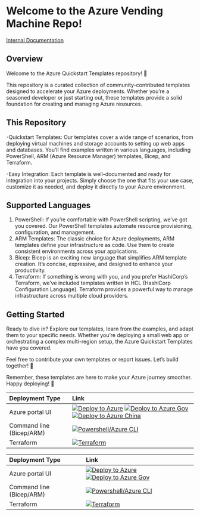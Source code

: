# Welcome to the Azure Vending Machine Repo!


[Internal Documentation](https://microage.huducloud.com)

## Overview

Welcome to the Azure Quickstart Templates repository! 🚀

This repository is a curated collection of community-contributed templates designed to accelerate your Azure deployments. Whether you’re a seasoned developer or just starting out, these templates provide a solid foundation for creating and managing Azure resources.

## This Repository

-Quickstart Templates: Our templates cover a wide range of scenarios, from deploying virtual machines and storage accounts to setting up web apps and databases. You’ll find examples written in various languages, including PowerShell, ARM (Azure Resource Manager) templates, Bicep, and Terraform.

-Easy Integration: Each template is well-documented and ready for integration into your projects. Simply choose the one that fits your use case, customize it as needed, and deploy it directly to your Azure environment.

## Supported Languages

1. PowerShell: If you’re comfortable with PowerShell scripting, we’ve got you covered. Our PowerShell templates automate resource provisioning, configuration, and management.
2. ARM Templates: The classic choice for Azure deployments, ARM templates define your infrastructure as code. Use them to create consistent environments across your applications.
3. Bicep: Bicep is an exciting new language that simplifies ARM template creation. It’s concise, expressive, and designed to enhance your productivity.
4. Terraform: If something is wrong with you, and you prefer HashiCorp’s Terraform, we’ve included templates written in HCL (HashiCorp Configuration Language). Terraform provides a powerful way to manage infrastructure across multiple cloud providers.

## Getting Started

Ready to dive in? Explore our templates, learn from the examples, and adapt them to your specific needs. Whether you’re deploying a small web app or orchestrating a complex multi-region setup, the Azure Quickstart Templates have you covered.

Feel free to contribute your own templates or report issues. Let’s build together! 🌟

Remember, these templates are here to make your Azure journey smoother. Happy deploying! 🎉


| Deployment Type | Link |
|:--|:--|
| Azure portal UI |[![Deploy to Azure](https://aka.ms/deploytoazurebutton)](https://portal.azure.com/#blade/Microsoft_Azure_CreateUIDef/CustomDeploymentBlade/uri/https%3A%2F%2Fraw.githubusercontent.com%2FAzure%2Favdaccelerator%2Fmain%2Fworkload%2Farm%2Fdeploy-baseline.json/uiFormDefinitionUri/https%3A%2F%2Fraw.githubusercontent.com%2FAzure%2Favdaccelerator%2Fmain%2Fworkload%2Fportal-ui%2Fportal-ui-baseline.json) [![Deploy to Azure Gov](https://aka.ms/deploytoazuregovbutton)](https://portal.azure.us/#blade/Microsoft_Azure_CreateUIDef/CustomDeploymentBlade/uri/https%3A%2F%2Fraw.githubusercontent.com%2FAzure%2Favdaccelerator%2Fmain%2Fworkload%2Farm%2Fdeploy-baseline.json/uiFormDefinitionUri/https%3A%2F%2Fraw.githubusercontent.com%2FAzure%2Favdaccelerator%2Fmain%2Fworkload%2Fportal-ui%2Fportal-ui-baseline.json) [![Deploy to Azure China](https://aka.ms/deploytoazurechinabutton)](https://portal.azure.cn/#blade/Microsoft_Azure_CreateUIDef/CustomDeploymentBlade/uri/https%3A%2F%2Fraw.githubusercontent.com%2FAzure%2Favdaccelerator%2Fmain%2Fworkload%2Farm%2Fdeploy-baseline.json/uiFormDefinitionUri/https%3A%2F%2Fraw.githubusercontent.com%2FAzure%2Favdaccelerator%2Fmain%2Fworkload%2Fportal-ui%2Fportal-ui-baseline.json)|
| Command line (Bicep/ARM) | [![Powershell/Azure CLI](./workload/docs/icons/powershell.png)](./workload/bicep/readme.md#avd-accelerator-baseline) |
| Terraform | [![Terraform](./workload/docs/icons/terraform.png)](./workload/terraform/greenfield/readme.md) |

| Deployment Type | Link |
|:--|:--|
| Azure portal UI | [![Deploy to Azure](https://aka.ms/deploytoazurebutton)](https://portal.azure.com/#blade/Microsoft_Azure_CreateUIDef/CustomDeploymentBlade/uri/https%3A%2F%2Fraw.githubusercontent.com%2FAzure%2Favdaccelerator%2Fmain%2Fworkload%2Farm%2Fdeploy-custom-image.json/uiFormDefinitionUri/https%3A%2F%2Fraw.githubusercontent.com%2FAzure%2Favdaccelerator%2Fmain%2Fworkload%2Fportal-ui%2Fportal-ui-custom-image.json) [![Deploy to Azure Gov](https://aka.ms/deploytoazuregovbutton)](https://portal.azure.us/#blade/Microsoft_Azure_CreateUIDef/CustomDeploymentBlade/uri/https%3A%2F%2Fraw.githubusercontent.com%2FAzure%2Favdaccelerator%2Fmain%2Fworkload%2Farm%2Fdeploy-custom-image.json/uiFormDefinitionUri/https%3A%2F%2Fraw.githubusercontent.com%2FAzure%2Favdaccelerator%2Fmain%2Fworkload%2Fportal-ui%2Fportal-ui-custom-image.json) |
| Command line (Bicep/ARM) | [![Powershell/Azure CLI](./workload/docs/icons/powershell.png)](./workload/bicep/readme.md#optional-custom-image-build-deployment) |
| Terraform | [![Terraform](./workload/docs/icons/terraform.png)](./workload/terraform/customimage) |

